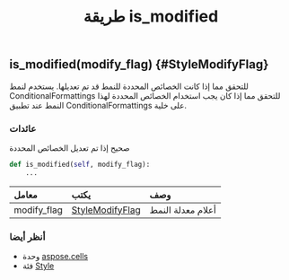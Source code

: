 ﻿---
title: طريقة is_modified
second_title: Aspose.Cells for Python via .NET API المراجع
description:
type: docs
weight: 50
url: /ar/python-net/aspose.cells/style/is_modified/
is_root: false
---
##  is_modified(modify_flag) {#StyleModifyFlag}
للتحقق مما إذا كانت الخصائص المحددة للنمط قد تم تعديلها.
يستخدم لنمط ConditionalFormattings للتحقق مما إذا كان يجب استخدام الخصائص المحددة لهذا النمط عند تطبيق ConditionalFormattings على خلية.


###  عائدات

صحيح إذا تم تعديل الخصائص المحددة


```python
def is_modified(self, modify_flag):
    ...
```


| معامل| يكتب| وصف|
| :- | :- | :- |
| modify_flag | [StyleModifyFlag](/cells/ar/python-net/aspose.cells/stylemodifyflag) | أعلام معدلة النمط|



###  أنظر أيضا
* وحدة [aspose.cells](../../)
* فئة [Style](/cells/ar/python-net/aspose.cells/style)
